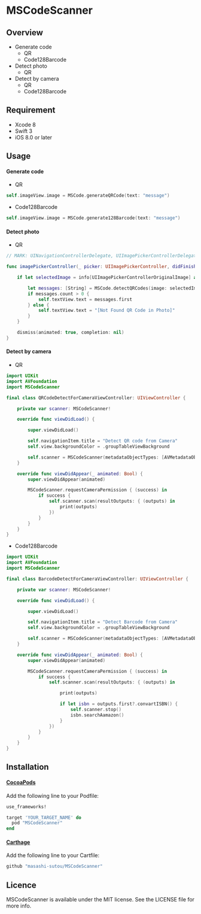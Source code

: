 MSCodeScanner
====

## Overview
- Generate code
  - QR
  - Code128Barcode
- Detect photo
  - QR
- Detect by camera
  - QR
  - Code128Barcode

## Requirement
- Xcode 8
- Swift 3
- iOS 8.0 or later

## Usage
#### Generate code
- QR
```Swift
self.imageView.image = MSCode.generateQRCode(text: "message")
```

- Code128Barcode
```Swift
self.imageView.image = MSCode.generate128Barcode(text: "message")
```

#### Detect photo
- QR
```Swift
// MARK: UINavigationControllerDelegate, UIImagePickerControllerDelegate

func imagePickerController(_ picker: UIImagePickerController, didFinishPickingMediaWithInfo info: [String : Any]) {

    if let selectedImage = info[UIImagePickerControllerOriginalImage] as? UIImage {

        let messages: [String] = MSCode.detectQRCodes(image: selectedImage)
        if messages.count > 0 {
            self.textView.text = messages.first
        } else {
            self.textView.text = "[Not Found QR Code in Photo]"
        }
    }

    dismiss(animated: true, completion: nil)
}
```

#### Detect by camera
- QR
```Swift
import UIKit
import AVFoundation
import MSCodeScanner

final class QRCodeDetectForCameraViewController: UIViewController {

    private var scanner: MSCodeScanner!

    override func viewDidLoad() {

        super.viewDidLoad()

        self.navigationItem.title = "Detect QR code from Camera"
        self.view.backgroundColor = .groupTableViewBackground

        self.scanner = MSCodeScanner(metadataObjectTypes: [AVMetadataObjectTypeQRCode], preview: self.view)
    }

    override func viewDidAppear(_ animated: Bool) {
        super.viewDidAppear(animated)

        MSCodeScanner.requestCameraPermission { (success) in
            if success {
                self.scanner.scan(resultOutputs: { (outputs) in
                    print(outputs)
                })
            }
        }
    }
}
```

- Code128Barcode
```Swift
import UIKit
import AVFoundation
import MSCodeScanner

final class BarcodeDetectForCameraViewController: UIViewController {

    private var scanner: MSCodeScanner!

    override func viewDidLoad() {

        super.viewDidLoad()

        self.navigationItem.title = "Detect Barcode from Camera"
        self.view.backgroundColor = .groupTableViewBackground

        self.scanner = MSCodeScanner(metadataObjectTypes: [AVMetadataObjectTypeEAN8Code, AVMetadataObjectTypeEAN13Code, AVMetadataObjectTypeCode128Code], preview: self.view)
    }

    override func viewDidAppear(_ animated: Bool) {
        super.viewDidAppear(animated)

        MSCodeScanner.requestCameraPermission { (success) in
            if success {
                self.scanner.scan(resultOutputs: { (outputs) in

                    print(outputs)

                    if let isbn = outputs.first?.convartISBN() {
                        self.scanner.stop()
                        isbn.searchAamazon()
                    }
                })
            }
        }
    }
}
```

## Installation
#### [CocoaPods](https://cocoapods.org/)
Add the following line to your Podfile:
```ruby
use_frameworks!

target 'YOUR_TARGET_NAME' do
  pod "MSCodeScanner"
end
```

#### [Carthage](https://github.com/Carthage/Carthage)
Add the following line to your Cartfile:
```ruby
github "masashi-sutou/MSCodeScanner"
```

## Licence
MSCodeScanner is available under the MIT license. See the LICENSE file for more info.
